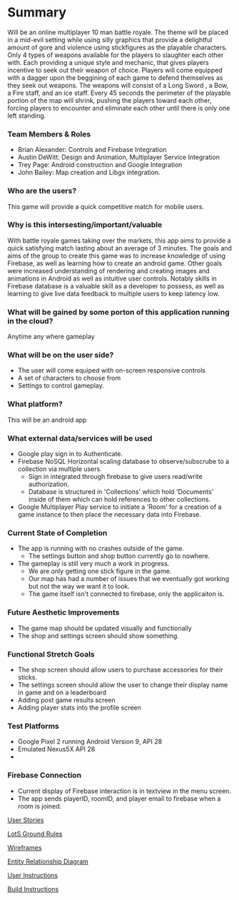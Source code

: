 # Summary
   Will be an online multiplayer 10 man battle royale. The theme will be placed in a mid-evil setting while using silly graphics that provide a delightful amount of gore and violence using stickfigures as the playable characters. Only 4 types of weapons available for the players to slaughter each other with. Each providing a unique style and mechanic, that gives players incentive to seek out their weapon of choice. Players will come equipped with a dagger upon the beggining of each game to defend themselves as they seek out weapons. 
    The weapons will consist of a Long Sword , a Bow, a Fire staff, and an ice staff. Every 45 seconds the perimeter of the playable portion of the map will shrink, pushing the players toward each other, forcing players to encounter and eliminate each other until there is only one left standing.
    
### Team Members & Roles
* Brian Alexander: Controls and Firebase Integration
* Austin DeWitt: Design and Animation, Multiplayer Service Integration
* Trey Page: Android construction and Google Integration
* John Bailey: Map creation and Libgx integration. 

### Who are the users?
  This game will provide a quick competitive match for mobile users.


### Why is this intersesting/important/valuable
  With battle royale games taking over the markets, this app aims to provide a quick satisfying match lasting about an average of 3      minutes. The goals and aims of the group to create this game was to increase knowledge of using Firebase, as well as learning how to create an android game. Other goals were increased understanding of rendering and creating images and animations in Android as well as intuitive user controls. Notably skills in Firebase database is a valuable skill as a developer to possess, as well as learning to give live data feedback to multiple users to keep latency low. 

### What will be gained by some porton of this application running in the cloud?
  Anytime any where gameplay

### What will be on the user side?
  * The user will come equiped with on-screen responsive controls
  * A set of characters to choose from
  * Settings to control gameplay.

### What platform?
This will be an android app

### What external data/services will be used
* Google play sign in to Authenticate.
* Firebase NoSQL Horizontal scaling database to observe/subscrube to a collection via multiple users. 
    * Sign in integrated through firebase to give users read/write authorization. 
    * Database is structured in 'Collections' which hold 'Documents' inside of them which can hold references to other collections. 
* Google Multiplayer Play service to initiate a 'Room' for a creation of a game instance to then place the necessary data into Firebase.

### Current State of Completion
* The app is running with no crashes outside of the game.
   * The settings button and shop button currently go to nowhere.
* The gameplay is still very much a work in progress.
   * We are only getting one stick figure in the game.
   * Our map has had a number of issues that we eventually got working but not the way we want it to look.
   * The game itself isn't connected to firebase, only the applicaiton is.

### Future Aesthetic Improvements
* The game map should be updated visually and functionally
* The shop and settings screen should show something.

### Functional Stretch Goals
* The shop screen should allow users to purchase accessories for their sticks.
* The settings screen should allow the user to change their display name in game and on a leaderboard
* Adding post game results screen
* Adding player stats into the profile screen

### Test Platforms
* Google Pixel 2 running Android Version 9, API 28
* Emulated Nexus5X API 28
* 



### Firebase Connection
* Current display of Firebase interaction is in textview in the menu screen.
* The app sends playerID, roomID, and player email to firebase when a room is joined.


[User Stories](/Docs/userstories.md)

[LotS Ground Rules](/Docs/LordOfTheSticksRules.md)

[Wireframes](/Docs/wireframes.md)

[Entity Relationship Diagram](/Docs/entitydiagram.md)

[User Instructions](Docs/userinstructions.md)

[Build Instructions](Docs/buildinstructions.md)

